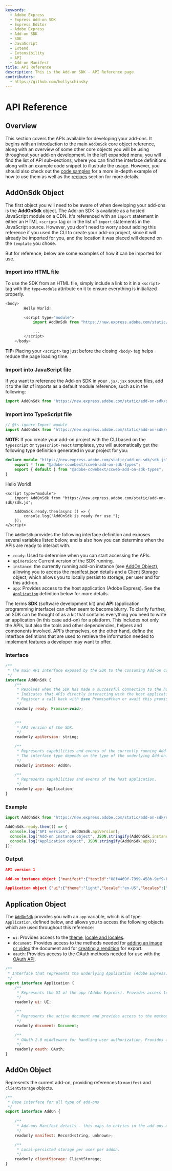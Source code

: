 ```yaml
---
keywords:
  - Adobe Express
  - Express Add-on SDK
  - Express Editor
  - Adobe Express
  - Add-on SDK
  - SDK
  - JavaScript
  - Extend
  - Extensibility
  - API
  - Add-on Manifest
title: API Reference
description: This is the Add-on SDK - API Reference page
contributors:
  - https://github.com/hollyschinsky
---
```


# API Reference

## Overview
This section covers the APIs available for developing your add-ons. It begins with an introduction to the main `AddOnSdk` core object reference, along with an overview of some other core objects you will be using throughout your add-on development. In the left expanded menu, you will find the list of API sub-sections, where you can find the interface definitions along with an example code snippet to illustrate the usage. However, you should also check out the [code samples](../develop/samples.md) for a more in-depth example of how to use them as well as the [recipes](../develop/) section for more details. 

## AddOnSdk Object
The first object you will need to be aware of when developing your add-ons is the **AddOnSdk** object. 
The Add-on SDK is available as a hosted JavaScript module on a CDN. It's referenced with an `import` statement in either an HTML `<script>` tag or in the list of `import` statements in the JavaScript source. However, you don't need to worry about adding this reference if you used the CLI to create your add-on project, since it will already be imported for you, and the location it was placed will depend on the `template` you chose. 

But for reference, below are some examples of how it can be imported for use.

### Import into HTML file
To use the SDK from an HTML file, simply include a link to it in a `<script>` tag with the `type=module` attribute on it to ensure everything is initialized properly. 

```js
<body>
        Hello World!

        <script type="module">
            import AddOnSdk from "https://new.express.adobe.com/static/add-on-sdk/sdk.js";

            ...            
        </script>
    </body>
```

<InlineAlert slots="text" variant="success"/>

**TIP:** Placing your `<script>` tag just before the closing `<body>` tag helps reduce the page loading time.

### Import into JavaScript file
If you want to reference the Add-on SDK in your `.js/.jsx` source files, add it to the list of imports as a default module reference, such as in the following:

```js
import AddOnSdk from "https://new.express.adobe.com/static/add-on-sdk/sdk.js";
```

### Import into TypeScript file
```js
// @ts-ignore Import module
import AddOnSdk from "https://new.express.adobe.com/static/add-on-sdk/sdk.js";
```

**NOTE:** If you create your add-on project with the CLI based on the `typescript` or `typescript-react` templates, you will automatically get the following type definition generated in your project for you:

```ts
declare module "https://new.express.adobe.com/static/add-on-sdk/sdk.js" {
    export * from "@adobe-ccwebext/ccweb-add-on-sdk-types";
    export { default } from "@adobe-ccwebext/ccweb-add-on-sdk-types";
}
```


<body>
    Hello World!

    <script type="module">
        import AddOnSdk from "https://new.express.adobe.com/static/add-on-sdk/sdk.js";

        AddOnSdk.ready.then(async () => {
            console.log("AddOnSdk is ready for use.");
        });
    </script>
</body>


The `AddOnSdk` provides the following interface definition and exposes several variables listed below, and is also how you can determine when the APIs are ready to interact with.

- `ready`: Used to determine when you can start accessing the APIs. 
- `apiVersion`: Current version of the SDK running.
- `instance`: the currently running add-on instance (see [AddOn Object](#addon)), allowing you to access the [manifest.json](#manifest) details and a [Client Storage](#client-storage) object, which allows you to locally persist to storage, per user and for this add-on.
- `app`: Provides access to the host application (Adobe Express). See the [`Application`](#application) definition below for more details.

<!-- ## SDK vs API -->
<InlineAlert slots="text" variant="success"/>

The terms **SDK** (software development kit) and **API** (application programming interface) can often seem to become blurry. To clarify further, an SDK can be thought of as a kit that contains everything you need to write an application (in this case add-on) for a platform. This includes not only the APIs, but also the tools and other dependencies, helpers and components involved. API's themselves, on the other hand, define the interface defintions that are used to retrieve the information needed to implement features a developer may want to offer.


<CodeBlock slots="heading, code" repeat="3" languages="JavaScript" />

### Interface

```js
/**
 * The main API Interface exposed by the SDK to the consuming Add-on code.
 */
interface AddOnSdk {
    /**
     * Resolves when the SDK has made a successful connection to the host app.
     * Indicates that APIs directly interacting with the host application are ready.
     * Register a call back with @see Promise#then or await this promise.
     */
    readonly ready: Promise<void>;

    
    /**
     * API version of the SDK.
     */
    readonly apiVersion: string;

    /**
     * Represents capabilities and events of the currently running Add-on Instance.
     * The interface type depends on the type of the underlying Add-on.
     */
    readonly instance: AddOn;

    /**
     * Represents capabilities and events of the host application.
     */
    readonly app: Application;
}
```

### Example

```js
import AddOnSdk from "https://new.express.adobe.com/static/add-on-sdk/sdk.js";

AddOnSdk.ready.then(() => {
  console.log("API version", AddOnSdk.apiVersion);
  console.log("Add-on instance object", JSON.stringify(AddOnSdk.instance));
  console.log("Application object", JSON.stringify(AddOnSdk.app));  
});
```

### Output
```json
API version 1

Add-on instance object {"manifest":{"testId":"08f4469f-7999-458b-9ef9-b1bd043cbdca","name":"Add On Api Sampler","version":"1.0.0","manifestVersion":2,"requirements":{"apps":[{"name":"Express","apiVersion":1}]},"entryPoints":[{"type":"panel","id":"panel1","main":"https://localhost:5241/08f4469f-7999-458b-9ef9-b1bd043cbdca/index.html"}]},"clientStorage":{}}

Application object {"ui":{"theme":"light","locale":"en-US","locales":["cy-GB","da-DK","de-DE","en-US","es-ES","fi-FI","fr-FR","it-IT","ja-JP","ko-KR","nb-NO","nl-NL","pt-BR","sv-SE","zh-Hans-CN","zh-Hant-TW","zz-ZZ"]},"oauth":{},"document":{}}
```

## Application Object
The [`AddOnSdk`](#AddOnSdk) provides you with an `app` variable, which is of type `Application`, defined below, and allows you to access the following objects which are used throughout this reference:

- `ui`: Provides access to the [theme](#theme), [locale and locales](language-locale).
- `document`: Provides access to the methods needed for [adding an image or video](#import) the document and for [creating a rendition](#export) for export.
- `oauth`: Provides access to the OAuth methods needed for use with the [OAuth API](oauth-20).

```js
/**
 * Interface that represents the underlying Application (Adobe Express).
 */
export interface Application {
    /**
     * Represents the UI of the app (Adobe Express). Provides access to theme, locale and locales.
     */
    readonly ui: UI;

    /**
     * Represents the active document and provides access to the methods needed for adding an image or video the document and creating a rendition (for export).
     */
    readonly document: Document;

    /**
     * OAuth 2.0 middleware for handling user authorization. Provides access to the OAuth methods needed to implement OAuth 2.0.
     */
    readonly oauth: OAuth;
}
```

## AddOn Object
Represents the current add-on, providing references to `manifest` and `clientStorage` objects. 

```js
/**
 * Base interface for all type of add-ons
 */
export interface AddOn {
    
    /**
     * Add-ons Manifest details - this maps to entries in the add-ons manifest.json file.
     */
    readonly manifest: Record<string, unknown>;

    /**
     * Local-persisted storage per user per addon.
     */
    readonly clientStorage: ClientStorage;
}
```
